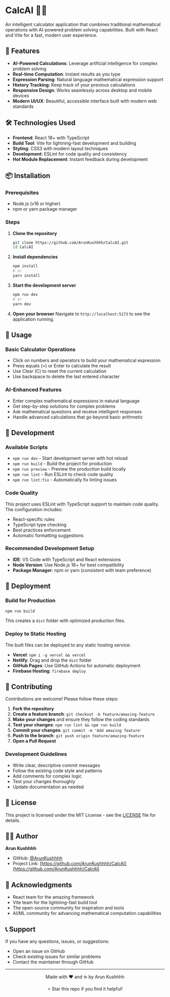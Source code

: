 # CalcAI 🧮✨

An intelligent calculator application that combines traditional mathematical operations with AI-powered problem solving capabilities. Built with React and Vite for a fast, modern user experience.

## 🚀 Features

- **AI-Powered Calculations**: Leverage artificial intelligence for complex problem solving
- **Real-time Computation**: Instant results as you type
- **Expression Parsing**: Natural language mathematical expression support
- **History Tracking**: Keep track of your previous calculations
- **Responsive Design**: Works seamlessly across desktop and mobile devices
- **Modern UI/UX**: Beautiful, accessible interface built with modern web standards

## 🛠️ Technologies Used

- **Frontend**: React 18+ with TypeScript
- **Build Tool**: Vite for lightning-fast development and building
- **Styling**: CSS3 with modern layout techniques
- **Development**: ESLint for code quality and consistency
- **Hot Module Replacement**: Instant feedback during development

## 📦 Installation

### Prerequisites
- Node.js (v16 or higher)
- npm or yarn package manager

### Steps

1. **Clone the repository**
   ```bash
   git clone https://github.com/ArunKushhhh/CalcAI.git
   cd CalcAI
   ```

2. **Install dependencies**
   ```bash
   npm install
   # or
   yarn install
   ```

3. **Start the development server**
   ```bash
   npm run dev
   # or
   yarn dev
   ```

4. **Open your browser**
   Navigate to `http://localhost:5173` to see the application running.

## 🎯 Usage

### Basic Calculator Operations
- Click on numbers and operators to build your mathematical expression
- Press equals (=) or Enter to calculate the result
- Use Clear (C) to reset the current calculation
- Use backspace to delete the last entered character

### AI-Enhanced Features
- Enter complex mathematical expressions in natural language
- Get step-by-step solutions for complex problems
- Ask mathematical questions and receive intelligent responses
- Handle advanced calculations that go beyond basic arithmetic


## 🔧 Development

### Available Scripts

- `npm run dev` - Start development server with hot reload
- `npm run build` - Build the project for production
- `npm run preview` - Preview the production build locally
- `npm run lint` - Run ESLint to check code quality
- `npm run lint:fix` - Automatically fix linting issues

### Code Quality

This project uses ESLint with TypeScript support to maintain code quality. The configuration includes:
- React-specific rules
- TypeScript type checking
- Best practices enforcement
- Automatic formatting suggestions

### Recommended Development Setup

- **IDE**: VS Code with TypeScript and React extensions
- **Node Version**: Use Node.js 18+ for best compatibility
- **Package Manager**: npm or yarn (consistent with team preference)

## 🚀 Deployment

### Build for Production

```bash
npm run build
```

This creates a `dist` folder with optimized production files.

### Deploy to Static Hosting

The built files can be deployed to any static hosting service:
- **Vercel**: `npm i -g vercel && vercel`
- **Netlify**: Drag and drop the `dist` folder
- **GitHub Pages**: Use GitHub Actions for automatic deployment
- **Firebase Hosting**: `firebase deploy`

## 🤝 Contributing

Contributions are welcome! Please follow these steps:

1. **Fork the repository**
2. **Create a feature branch**: `git checkout -b feature/amazing-feature`
3. **Make your changes** and ensure they follow the coding standards
4. **Test your changes**: `npm run lint && npm run build`
5. **Commit your changes**: `git commit -m 'Add amazing feature'`
6. **Push to the branch**: `git push origin feature/amazing-feature`
7. **Open a Pull Request**

### Development Guidelines

- Write clear, descriptive commit messages
- Follow the existing code style and patterns
- Add comments for complex logic
- Test your changes thoroughly
- Update documentation as needed

## 📝 License

This project is licensed under the MIT License - see the [LICENSE](LICENSE) file for details.

## 👨‍💻 Author

**Arun Kushhhh**
- GitHub: [@ArunKushhhh](https://github.com/ArunKushhhh)
- Project Link: [https://github.com/ArunKushhhh/CalcAI](https://github.com/ArunKushhhh/CalcAI)

## 🙏 Acknowledgments

- React team for the amazing framework
- Vite team for the lightning-fast build tool
- The open-source community for inspiration and tools
- AI/ML community for advancing mathematical computation capabilities

## 📞 Support

If you have any questions, issues, or suggestions:
- Open an issue on GitHub
- Check existing issues for similar problems  
- Contact the maintainer through GitHub

---

<div align="center">
  <p>Made with ❤️ and ☕ by Arun Kushhhh</p>
  <p>⭐ Star this repo if you find it helpful!</p>
</div>
